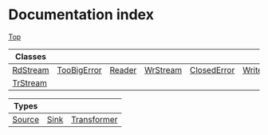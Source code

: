 # Documentation index

[Top](../README.md)



| Classes                              |                                            |                                  |                                      |                                            |                                  |
| ------------------------------------ | ------------------------------------------ | -------------------------------- | ------------------------------------ | ------------------------------------------ | -------------------------------- |
| [RdStream](class.RdStream/README.md) | [TooBigError](class.TooBigError/README.md) | [Reader](class.Reader/README.md) | [WrStream](class.WrStream/README.md) | [ClosedError](class.ClosedError/README.md) | [Writer](class.Writer/README.md) |
| [TrStream](class.TrStream/README.md) |                                            |                                  |                                      |                                            |                                  |


| Types                           |                             |                                           |
| ------------------------------- | --------------------------- | ----------------------------------------- |
| [Source](type.Source/README.md) | [Sink](type.Sink/README.md) | [Transformer](type.Transformer/README.md) |
